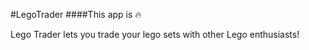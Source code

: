 #LegoTrader
####This app is :fire:

Lego Trader lets you trade your lego sets with other Lego enthusiasts!